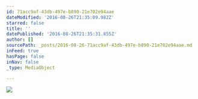 ```yaml
---
id: 71acc9af-43db-497e-b890-21e702e94aae
dateModified: '2016-08-26T21:35:09.982Z'
starred: false
title: ''
datePublished: '2016-08-26T21:35:31.855Z'
author: []
sourcePath: _posts/2016-08-26-71acc9af-43db-497e-b890-21e702e94aae.md
inFeed: true
hasPage: false
inNav: false
_type: MediaObject

---
```

![](https://the-grid-user-content.s3-us-west-2.amazonaws.com/d6e47455-4f4d-48c4-b9b8-1ce4da3de539.jpg)